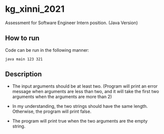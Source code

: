 # kg_xinni_2021

Assessment for Software Engineer Intern position. (Java Version)

## How to run

Code can be run in the following manner:

``` shell
java main 123 321
```

## Description

- The input arguments should be at least two. (Program will print an error message when arguments are less than two, and it will take the first two arguments when the arguments are more than 2)

- In my understanding, the two strings should have the same length. Otherwise, the program will print false.
- The program will print true when the two arguments are the empty string.

